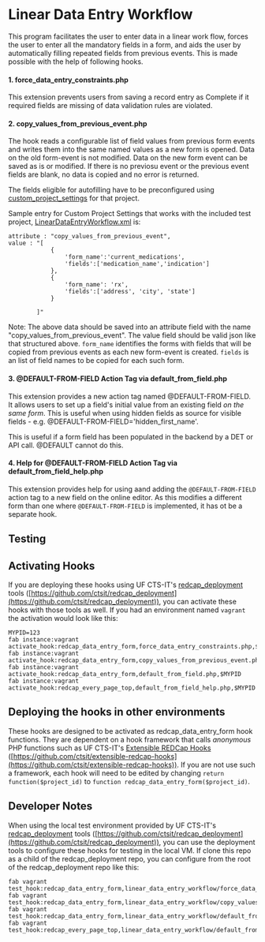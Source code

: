 # Linear Data Entry Workflow

This program facilitates the user to enter data in a linear work flow, forces the user to enter all the mandatory fields in a form, and aids the user by automatically filling repeated fields from previous events. This is made possible with the help of following hooks.


#### 1. force_data_entry_constraints.php

This extension prevents users from saving a record entry as Complete if it required fields are missing of data validation rules are violated.


#### 2. copy_values_from_previous_event.php

The hook reads a configurable list of field values from previous form events and writes them into the same named values as a new form is opened. Data on the old form-event is not modified. Data on the new form event can be saved as is or modified. If there is no previosu event or the previous event fields are blank, no data is copied and no error is returned.

The fields eligible for autofilling have to be preconfigured using [custom_project_settings](https://github.com/ctsit/custom_project_settings) for that project.

Sample entry for Custom Project Settings that works with the included test project, [LinearDataEntryWorkflow.xml](LinearDataEntryWorkflow.xml) is:

	attribute : "copy_values_from_previous_event",
	value : "[
				{
					'form_name':'current_medications',
					'fields':['medication_name','indication']
				},
				{
					'form_name': 'rx',
					'fields':['address', 'city', 'state']
				}

			]"

 Note: The above data should be saved into an attribute field with the name "copy_values_from_previous_event".  The value field should be valid json like that structured above.  `form_name` identifies the forms with fields that will be copied from previous events as each new form-event is created.  `fields` is an list of field names to be copied for each such form.


#### 3. @DEFAULT-FROM-FIELD Action Tag via default_from_field.php

This extension provides a new action tag named @DEFAULT-FROM-FIELD. It allows users to set up a field's initial value from an existing field _on the same form_. This is useful when using hidden fields as source for visible fields - e.g. @DEFAULT-FROM-FIELD='hidden_first_name'.

This is useful if a form field has been populated in the backend by a DET or API call. @DEFAULT cannot do this.


#### 4. Help for @DEFAULT-FROM-FIELD Action Tag via default_from_field_help.php

This extension provides help for using aand adding the `@DEFAULT-FROM-FIELD` action tag to a new field on the online editor. As this modifies a different form than one where `@DEFAULT-FROM-FIELD` is implemented, it has ot be a separate hook.


## Testing

## Activating Hooks
If you are deploying these hooks using UF CTS-IT's [redcap_deployment](https://github.com/ctsit/redcap_deployment) tools ([https://github.com/ctsit/redcap_deployment](https://github.com/ctsit/redcap_deployment)), you can activate these hooks with those tools as well.  If you had an environment named `vagrant` the activation would look like this:

	MYPID=123
	fab instance:vagrant activate_hook:redcap_data_entry_form,force_data_entry_constraints.php,$MYPID
	fab instance:vagrant activate_hook:redcap_data_entry_form,copy_values_from_previous_event.php,$MYPID
	fab instance:vagrant activate_hook:redcap_data_entry_form,default_from_field.php,$MYPID
	fab instance:vagrant activate_hook:redcap_every_page_top,default_from_field_help.php,$MYPID


## Deploying the hooks in other environments
These hooks are designed to be activated as redcap_data_entry_form hook functions. They are dependent on a hook framework that calls _anonymous_ PHP functions such as UF CTS-IT's [Extensible REDCap Hooks](https://github.com/ctsit/extensible-redcap-hooks) ([https://github.com/ctsit/extensible-redcap-hooks](https://github.com/ctsit/extensible-redcap-hooks)).  If you are not use such a framework, each hook will need to be edited by changing `return function($project_id)` to `function redcap_data_entry_form($project_id)`.


## Developer Notes

When using the local test environment provided by UF CTS-IT's [redcap_deployment](https://github.com/ctsit/redcap_deployment) tools ([https://github.com/ctsit/redcap_deployment](https://github.com/ctsit/redcap_deployment)), you can use the deployment tools to configure these hooks for testing in the local VM.  If clone this repo as a child of the redcap_deployment repo, you can configure from the root of the redcap_deployment repo like this:

	fab vagrant test_hook:redcap_data_entry_form,linear_data_entry_workflow/force_data_entry_constraints.php
	fab vagrant test_hook:redcap_data_entry_form,linear_data_entry_workflow/copy_values_from_previous_event.php
	fab vagrant test_hook:redcap_data_entry_form,linear_data_entry_workflow/default_from_field.php
	fab vagrant test_hook:redcap_every_page_top,linear_data_entry_workflow/default_from_field_help.php

